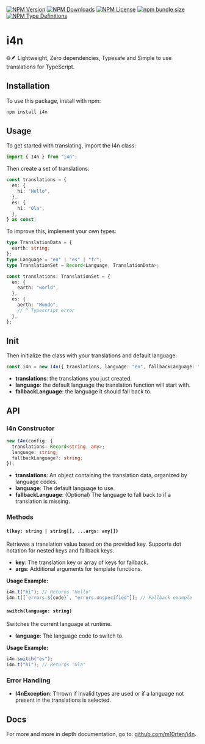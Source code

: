 [![NPM Version](https://img.shields.io/npm/v/i4n?style=flat-square&color=indigo)](https://npmjs.com/i4n/)
[![NPM Downloads](https://img.shields.io/npm/d18m/i4n?style=flat-square&color=indigo)](https://npmjs.com/i4n/)
[![NPM License](https://img.shields.io/npm/l/i4n?style=flat-square&color=indigo)](https://npmjs.com/i4n/)
[![npm bundle size](https://img.shields.io/bundlephobia/minzip/i4n?style=flat-square&color=indigo)](https://npmjs.com/i4n/)
[![NPM Type Definitions](https://img.shields.io/npm/types/i4n?style=flat-square&color=indigo)](https://npmjs.com/i4n/)

# i4n

🌐🪶 Lightweight, Zero dependencies, Typesafe and Simple to use translations for TypeScript.

## Installation

To use this package, install with npm:

```bash
npm install i4n
```

## Usage

To get started with translating, import the I4n class:

```ts
import { I4n } from "i4n";
```

Then create a set of translations:

```ts
const translations = {
  en: {
    hi: "Hello",
  },
  es: {
    hi: "Ola",
  },
} as const;
```

To improve this, implement your own types:

```ts
type TranslationData = {
  earth: string;
};
type Language = "en" | "es" | "fr";
type TranslationSet = Record<Language, TranslationData>;

const translations: TranslationSet = {
  en: {
    earth: "world",
  },
  es: {
    aerth: "Mundo",
    // ^ Typescript error
  },
};
```

## Init

Then initialize the class with your translations and default language:

```ts
const i4n = new I4n({ translations, language: "en", fallbackLanguage: "fr" });
```

- **translations**: the translations you just created.
- **language**: the default language the translation function will start with.
- **fallbackLanguage**: the language it should fall back to.

## API

### I4n Constructor

```ts
new I4n(config: {
  translations: Record<string, any>;
  language: string;
  fallbackLanguage?: string;
});
```

- **translations**: An object containing the translation data, organized by language codes.
- **language**: The default language to use.
- **fallbackLanguage**: (Optional) The language to fall back to if a translation is missing.

### Methods

#### `t(key: string | string[], ...args: any[])`

Retrieves a translation value based on the provided key. Supports dot notation for nested keys and fallback keys.

- **key**: The translation key or array of keys for fallback.
- **args**: Additional arguments for template functions.

**Usage Example:**

```ts
i4n.t("hi"); // Returns "Hello"
i4n.t([`errors.${code}`, "errors.unspecified"]); // Fallback example
```

#### `switch(language: string)`

Switches the current language at runtime.

- **language**: The language code to switch to.

**Usage Example:**

```ts
i4n.switch("es");
i4n.t("hi"); // Returns "Ola"
```

### Error Handling

- **I4nException**: Thrown if invalid types are used or if a language not present in the translations is selected.

## Docs

For more and more in depth documentation, go to: [github.com/m10rten/i4n](https://github.com/m10rten/i4n#readme).
